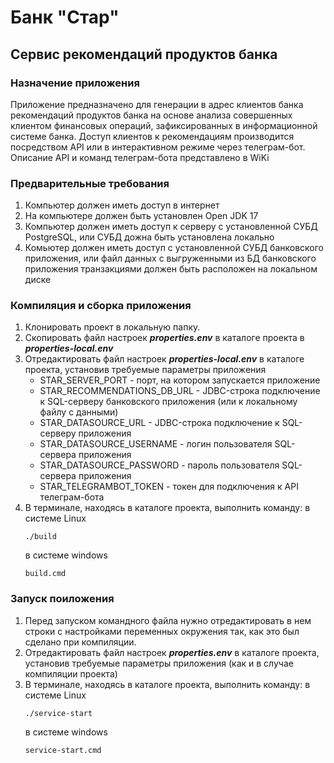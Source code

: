 # Банк "Стар"
## Сервис рекомендаций продуктов банка
### Назначение приложения
Приложение предназначено для генерации в адрес клиентов банка рекомендаций продуктов банка на основе анализа совершенных клиентом финансовых операций, зафиксированных в информационной системе банка.
Доступ клиентов к рекомендациям производится посредством API или в интерактивном режиме через телеграм-бот.
Описание API и команд телеграм-бота представлено в WiKi
### Предварительные требования
1. Компьютер должен иметь доступ в интернет
2. На компьютере должен быть установлен Open JDK 17
3. Компьютер должен иметь доступ к серверу с установленной СУБД PostgreSQL, или СУБД дожна быть установлена локально
4. Комьютер должен иметь доступ с установленной СУБД банковского приложения, или файл данных с выгруженными из БД банковского приложения транзакциями должен быть расположен на локальном диске
### Компиляция и сборка приложения
1. Клонировать проект в локальную папку.
2. Скопировать файл настроек ***properties.env*** в каталоге проекта в ***properties-local.env***
3. Отредактировать файл настроек ***properties-local.env*** в каталоге проекта, установив требуемые параметры приложения
   + STAR_SERVER_PORT - порт, на котором запускается приложение
   + STAR_RECOMMENDATIONS_DB_URL - JDBC-строка подключение к SQL-серверу банковского приложения (или к локальному файлу с данными)
   + STAR_DATASOURCE_URL - JDBC-строка подключение к SQL-серверу приложения
   + STAR_DATASOURCE_USERNAME - логин пользователя SQL-сервера приложения
   + STAR_DATASOURCE_PASSWORD - пароль пользователя SQL-сервера приложения
   + STAR_TELEGRAMBOT_TOKEN - токен для подключения к API телеграм-бота
4. В терминале, находясь в каталоге проекта, выполнить команду:
   в системе Linux 
   ``` 
   ./build
   ```
   в системе windows
   ``` 
   build.cmd
   ```
   
### Запуск поиложения
1. Перед запуском командного файла нужно отредактировать в нем строки с настройками переменных окружения так, как это был сделано при компиляции.
2. Отредактировать файл настроек ***properties.env*** в каталоге проекта, установив требуемые параметры приложения (как и в случае компиляции проекта)
3. В терминале, находясь в каталоге проекта, выполнить команду:
   в системе Linux
   ``` 
   ./service-start
   ```
   в системе windows
   ``` 
   service-start.cmd
   ```

   
   


